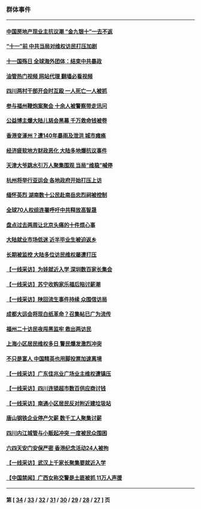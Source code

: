 ### 群体事件
---
#### [中国房地产现业主抗议潮 “金九银十”一去不返](../../pages/ncid279/n14094840.md?10142045) 
#### [“十一”前 中共当局对维权访民打压加剧](../../pages/ncid279/n14086960.md?10142045) 
#### [十一国殇日 全球海外团体：结束中共暴政](../../pages/ncid279/n14086661.md?10142045) 
#### [油管热门视频 网站代理 翻墙必看视频](http://138.2.39.72:81/youtube.html?epic-marker?10142045)
#### [四川两村干部开会时互殴 一人死亡一人被抓](../../pages/ncid279/n14081149.md?10142045) 
#### [参与福州鞭炮案聚会 十余人被警察带走讯问](../../pages/ncid279/n14074316.md?10142045) 
#### [公益博主爆大陆儿慈会黑幕 千万救命钱被卷](../../pages/ncid279/n14072914.md?10142045) 
#### [香港变涿州？遭140年暴雨及泄洪 城市瘫痪](../../pages/ncid279/n14069515.md?10142045) 
#### [经济疲软地方财政恶化 大陆多地爆抗议事件](../../pages/ncid279/n14068568.md?10142045) 
#### [天津大爷跳水引万人聚集围观 当局“维稳”喊停](../../pages/ncid279/n14068364.md?10142045) 
#### [杭州将举行亚运会 各地政府开始打压上访](../../pages/ncid279/n14059747.md?10142045) 
#### [缅怀英烈 湖南数十公民赴南岳忠烈祠被控制](../../pages/ncid279/n14055318.md?10142045) 
#### [全球70人权组连署呼吁中共释放高智晟](../../pages/ncid279/n14055054.md?10142045) 
#### [盘点过去两周让北京头痛的十件烦心事](../../pages/ncid279/n14052654.md?10142045) 
#### [大陆就业市场低迷 近半毕业生被迫返乡](../../pages/ncid279/n14050945.md?10142045) 
#### [长期被监控 大陆多位访民维权屡遭打压](../../pages/ncid279/n14049331.md?10142045) 
#### [【一线采访】为娃就近入学 深圳数百家长集会](../../pages/ncid279/n14044246.md?10142045) 
#### [【一线采访】苏宁收购家乐福后陷讨薪潮](../../pages/ncid279/n14042224.md?10142045) 
#### [【一线采访】陕回流生事件持续 众围信访局](../../pages/ncid279/n14040242.md?10142045) 
#### [成都大运会将现白纸革命？召集帖已广为流传](../../pages/ncid279/n14033119.md?10142045) 
#### [福州二十访民夜闯黑监牢 救出两访民](../../pages/ncid279/n14031617.md?10142045) 
#### [上海小区居民维权多日 警民爆发激烈冲突](../../pages/ncid279/n14029221.md?10142045) 
#### [不只是富人 中国精英也用脚投票加速离境](../../pages/ncid279/n14029086.md?10142045) 
#### [【一线采访】广东佳兆业广场业主维权遭镇压](../../pages/ncid279/n14028175.md?10142045) 
#### [【一线采访】四川连锁超市数百供应商讨钱](../../pages/ncid279/n14025102.md?10142045) 
#### [【一线采访】南通小区居民反对附近建垃圾站](../../pages/ncid279/n14021690.md?10142045) 
#### [唐山钢铁企业停产欠薪 数千工人聚集讨薪](../../pages/ncid279/n14017404.md?10142045) 
#### [四川内江城管与小贩起冲突 一度被民众围困](../../pages/ncid279/n14015922.md?10142045) 
#### [六四天安门安保严密 香港纪念活动24人被拘](../../pages/ncid279/n14009800.md?10142045) 
#### [【一线采访】武汉上千家长聚集要就近入学](../../pages/ncid279/n14009497.md?10142045) 
#### [【中国禁闻】广西女称交警是土匪被抓 11万人声援](../../pages/ncid279/n14006869.md?10142045) 

---
#### 第 [ [34](./34.md?10142045) / [33](./33.md?10142045) / [32](./32.md?10142045) / [31](./31.md?10142045) / [30](./30.md?10142045) / [29](./29.md?10142045) / [28](./28.md?10142045) / [27](./27.md?10142045) ] 页
